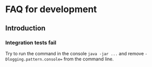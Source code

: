 # FAQ for development

## Introduction

### Integration tests fail

Try to run the command in the console `java -jar ...` and remove `-Dlogging.pattern.console=` from the command line.

 
